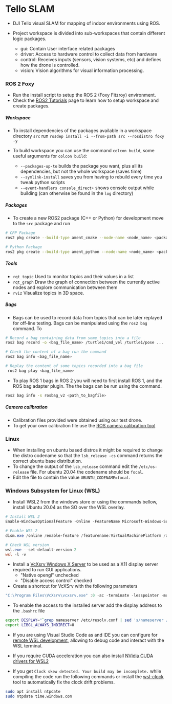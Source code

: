 # Tello SLAM

- DJI Tello visual SLAM for mapping of indoor environments using ROS.

- Project workspace is divided into sub-workspaces that contain different logic packages.
  - gui: Contain User interface related packages
  - driver: Access to hardware control to collect data from hardware
  - control: Receives inputs (sensors, vision systems, etc) and defines how the drone is controlled.
  - vision: Vision algorithms for visual information processing.



### ROS 2 Foxy

- Run the install script to setup the ROS 2 (Foxy Fitzroy) environment. 
- Check the [ROS2 Tutorials](https://index.ros.org/doc/ros2/Tutorials/) page to learn how to setup workspace and create packages.

##### Workspace

- To install dependencies of the packages available in a workspace directory `src` run `rosdep install -i --from-path src --rosdistro foxy -y`
- To build workspace you can use the command `colcon build`,  some useful arguments for `colcon build`:

  - `--packages-up-to` builds the package you want, plus all its dependencies, but not the whole workspace (saves time)
  - `--symlink-install` saves you from having to rebuild every time you tweak python scripts
  - `--event-handlers console_direct+` shows console output while building (can otherwise be found in the `log` directory)

##### Packages

- To create a new ROS2 package (C++ or Python) for development move to the `src` package and run

```bash
# CPP Package
ros2 pkg create --build-type ament_cmake --node-name <node_name> <package_name>

# Python Package
ros2 pkg create --build-type ament_python --node-name <node_name> <package_name>
```

##### Tools

- `rqt_topic` Used to monitor topics and their values in a list
- `rqt_graph` Draw the graph of connection between the currently active nodes and explore communication between them
- `rviz` Visualize topics in 3D space.

##### Bags

- Bags can be used to record data from topics that can be later replayed for off-line testing. Bags can be manipulated using the `ros2 bag` command. To 

```bash
# Record a bag containing data from some topics into a file
ros2 bag record -o <bag_file_name> /turtle1/cmd_vel /turtle1/pose ...

# Check the content of a bag run the command
ros2 bag info <bag_file_name>

# Replay the content of some topics recorded into a bag file
 ros2 bag play <bag_file_name>
```

- To play ROS 1 bags in ROS 2 you will need to first install ROS 1, and the ROS bag adapter plugin. The the bags can be run using the command.

```bash
ros2 bag info -s rosbag_v2 <path_to_bagfile>
```

##### Camera calibration

- Calibration files provided were obtained using our test drone.
- To get your own calibration file use the [ROS camera calibration tool]()



### Linux 

- When installing on ubuntu based distros it might be required to change the distro codename so that the `lsb_release -cs` command returns the correct ubuntu base distribution.
- To change the output of the `lsb_release` command edit the `/etc/os-release` file. For ubuntu 20.04 the codename should be `focal`.
- Edit the file to contain the value `UBUNTU_CODENAME=focal`.



### Windows Subsystem for Linux (WSL)

- Install WSL2 from the windows store or using the commands bellow, install Ubuntu 20.04 as the SO over the WSL overlay.

```powershell
# Install WSL 2
Enable-WindowsOptionalFeature -Online -FeatureName Microsoft-Windows-Subsystem-Linux

# Enable WSL 2
dism.exe /online /enable-feature /featurename:VirtualMachinePlatform /all /norestart

# Check WSL version
wsl.exe --set-default-version 2
wsl -l -v
```

- Install a [VcXsrv Windows X Server](https://sourceforge.net/projects/vcxsrv/) to be used as a X11 display server required to run GUI applications.
  - "Native opengl" unchecked
  - "Disable access control" checked
- Create a shortcut for VcXSrv with the following parameters

```powershell
"C:\Program Files\VcXsrv\vcxsrv.exe" :0 -ac -terminate -lesspointer -multiwindow -clipboard -wgl -dpi auto
```

- To enable the access to the installed server add the display address to the `.bashrc` file

```bash
export DISPLAY="`grep nameserver /etc/resolv.conf | sed 's/nameserver //'`:0"
export LIBGL_ALWAYS_INDIRECT=0
```

- If you are using Visual Studio Code as and IDE you can configure for [remote WSL development](https://code.visualstudio.com/docs/cpp/config-wsl), allowing to debug code and interact with the WSL terminal.
- If you require CUDA acceleration you can also install [NVidia CUDA drivers for WSL2](https://developer.nvidia.com/blog/announcing-cuda-on-windows-subsystem-for-linux-2/)

- If you get `Clock skew detected. Your build may be incomplete.` while compiling the code run the following commands or install the [wsl-clock](https://github.com/stuartleeks/wsl-clock) tool to automatically fix the clock drift problems.

```bash
sudo apt install ntpdate
sudo ntpdate time.windows.com
```

